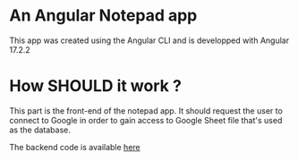 # An Angular Notepad app

This app was created using the Angular CLI and is developped with Angular 17.2.2

# How SHOULD it work ?

This part is the front-end of the notepad app.
It should request the user to connect to Google in order to gain access to Google Sheet file that's used as the database.

The backend code is available [here]('')